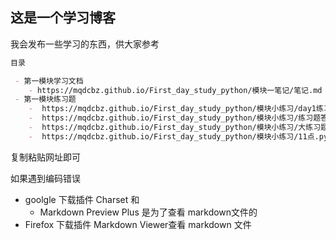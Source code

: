 ## 这是一个学习博客

我会发布一些学习的东西，供大家参考

```markdown
目录

 - 第一模块学习文档  
    - https://mqdcbz.github.io/First_day_study_python/模块一笔记/笔记.md
 - 第一模块练习题       
    -  https://mqdcbz.github.io/First_day_study_python/模块小练习/day1练习题.md
    -  https://mqdcbz.github.io/First_day_study_python/模块小练习/练习题答案.md
    -  https://mqdcbz.github.io/First_day_study_python/模块小练习/大练习题"11点"需求.md
    -  https://mqdcbz.github.io/First_day_study_python/模块小练习/11点.py
```

复制粘贴网址即可

如果遇到编码错误 

- goolgle 下载插件 Charset 和 
  - Markdown Preview Plus 是为了查看 markdown文件的
- Firefox 下载插件 Markdown Viewer查看 markdown 文件
